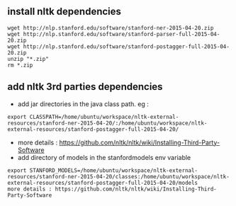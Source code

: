## install nltk dependencies
```
wget http://nlp.stanford.edu/software/stanford-ner-2015-04-20.zip
wget http://nlp.stanford.edu/software/stanford-parser-full-2015-04-20.zip
wget http://nlp.stanford.edu/software/stanford-postagger-full-2015-04-20.zip
unzip "*.zip"
rm *.zip
```

## add nltk 3rd parties dependencies

- add jar directories in the java class path. eg : 
```
export CLASSPATH=/home/ubuntu/workspace/nltk-external-resources/stanford-ner-2015-04-20/:/home/ubuntu/workspace/nltk-external-resources/stanford-postagger-full-2015-04-20/
```

- more details : https://github.com/nltk/nltk/wiki/Installing-Third-Party-Software
- add directory of models in the stanfordmodels env variable


```
export STANFORD_MODELS=/home/ubuntu/workspace/nltk-external-resources/stanford-ner-2015-04-20/classes:/home/ubuntu/workspace/nltk-external-resources/stanford-postagger-full-2015-04-20/models
more details : https://github.com/nltk/nltk/wiki/Installing-Third-Party-Software
``` 
